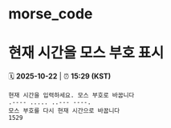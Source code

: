 # morse_code
# 현재 시간을 모스 부호 표시
<!-- MORSE_TIME_START -->
🗓️ **2025-10-22** | ⏰ **15:29 (KST)**

```
현재 시간을 입력하세요. 모스 부호로 바꿉니다
.---- ..... ..--- ----.
모스 부호를 다시 현재 시간으로 바꿉니다
1529
```
<!-- MORSE_TIME_END -->

